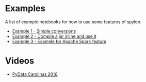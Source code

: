 Examples
========

A list of example notebooks for how to use some features of spylon.

 * [Example 1 - Simple conversions](01_SpylonExample.ipynb)
 * [Example 2 - Compile a jar inline and use it](02_SpylonExample-WithJar.ipynb)
 * [Example 3 - Example for Apache Spark feature](03_SpylonExample-Spark.ipynb)

Videos
======

 * [PyData Carolinas 2016](https://www.youtube.com/watch?v=mxz5Th3K5OY)
